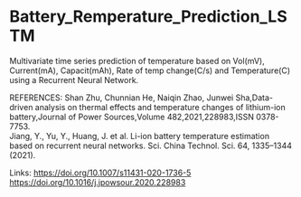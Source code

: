 # Battery_Remperature_Prediction_LSTM
Multivariate time series prediction of temperature based on Vol(mV), Current(mA),	Capacit(mAh), Rate of temp change(C/s) and Temperature(C) using a Recurrent Neural Network.


REFERENCES:
Shan Zhu, Chunnian He, Naiqin Zhao, Junwei Sha,Data-driven analysis on thermal effects and temperature changes of lithium-ion battery,Journal of Power Sources,Volume 482,2021,228983,ISSN 0378-7753.  
Jiang, Y., Yu, Y., Huang, J. et al. Li-ion battery temperature estimation based on recurrent neural networks. Sci. China Technol. Sci. 64, 1335–1344 (2021).  

Links:
https://doi.org/10.1007/s11431-020-1736-5  
https://doi.org/10.1016/j.jpowsour.2020.228983  
